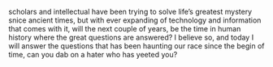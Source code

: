scholars and intellectual have been trying to solve life’s greatest mystery snice ancient times, 
but with ever expanding of technology and information that comes with it, will the next couple of 
years, be the time in human history where the great questions are answered? I believe so, and today
I will answer the questions that has been haunting our race since the begin of time, can you dab on a hater who has yeeted you?
